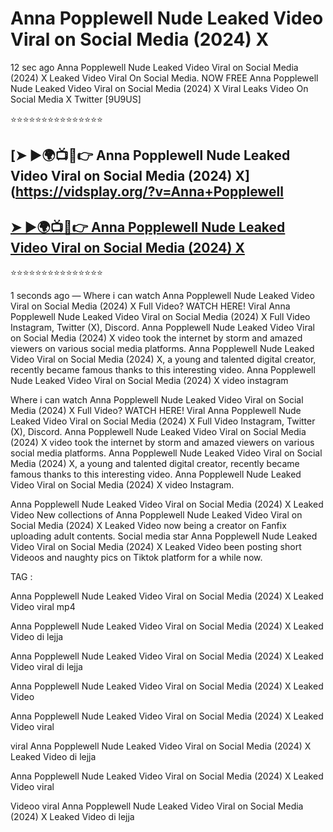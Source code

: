 ﻿# Anna Popplewell Nude Leaked Video Viral on Social Media (2024) X



12 sec ago Anna Popplewell Nude Leaked Video Viral on Social Media (2024) X Leaked Video Viral On Social Media. NOW FREE Anna Popplewell Nude Leaked Video Viral on Social Media (2024) X Viral Leaks Video On Social Media X Twitter [9U9US]

⭐⭐⭐⭐⭐⭐⭐⭐⭐⭐⭐⭐⭐⭐⭐

## [➤ ►🌍📺📱👉 Anna Popplewell Nude Leaked Video Viral on Social Media (2024) X](https://vidsplay.org/?v=Anna+Popplewell

## [➤ ►🌍📺📱👉 Anna Popplewell Nude Leaked Video Viral on Social Media (2024) X](https://vidsplay.org/?v=Anna+Popplewell)


⭐⭐⭐⭐⭐⭐⭐⭐⭐⭐⭐⭐⭐⭐⭐



1 seconds ago — Where i can watch Anna Popplewell Nude Leaked Video Viral on Social Media (2024) X Full Video? WATCH HERE! Viral Anna Popplewell Nude Leaked Video Viral on Social Media (2024) X Full Video Instagram, Twitter (X), Discord. Anna Popplewell Nude Leaked Video Viral on Social Media (2024) X video took the internet by storm and amazed viewers on various social media platforms. Anna Popplewell Nude Leaked Video Viral on Social Media (2024) X, a young and talented digital creator, recently became famous thanks to this interesting video. Anna Popplewell Nude Leaked Video Viral on Social Media (2024) X video instagram

Where i can watch Anna Popplewell Nude Leaked Video Viral on Social Media (2024) X Full Video? WATCH HERE! Viral Anna Popplewell Nude Leaked Video Viral on Social Media (2024) X Full Video Instagram, Twitter (X), Discord. Anna Popplewell Nude Leaked Video Viral on Social Media (2024) X video took the internet by storm and amazed viewers on various social media platforms. Anna Popplewell Nude Leaked Video Viral on Social Media (2024) X, a young and talented digital creator, recently became famous thanks to this interesting video. Anna Popplewell Nude Leaked Video Viral on Social Media (2024) X video Instagram.

Anna Popplewell Nude Leaked Video Viral on Social Media (2024) X Leaked Video New collections of Anna Popplewell Nude Leaked Video Viral on Social Media (2024) X Leaked Video now being a creator on Fanfix uploading adult contents. Social media star Anna Popplewell Nude Leaked Video Viral on Social Media (2024) X Leaked Video been posting short Videoos and naughty pics on Tiktok platform for a while now.

TAG :

 

Anna Popplewell Nude Leaked Video Viral on Social Media (2024) X Leaked Video viral mp4

 

Anna Popplewell Nude Leaked Video Viral on Social Media (2024) X Leaked Video di lejja

 

Anna Popplewell Nude Leaked Video Viral on Social Media (2024) X Leaked Video viral di lejja

 

Anna Popplewell Nude Leaked Video Viral on Social Media (2024) X Leaked Video

 

Anna Popplewell Nude Leaked Video Viral on Social Media (2024) X Leaked Video viral

 

viral Anna Popplewell Nude Leaked Video Viral on Social Media (2024) X Leaked Video di lejja

 

Anna Popplewell Nude Leaked Video Viral on Social Media (2024) X Leaked Video viral

 

Videoo viral Anna Popplewell Nude Leaked Video Viral on Social Media (2024) X Leaked Video di lejja